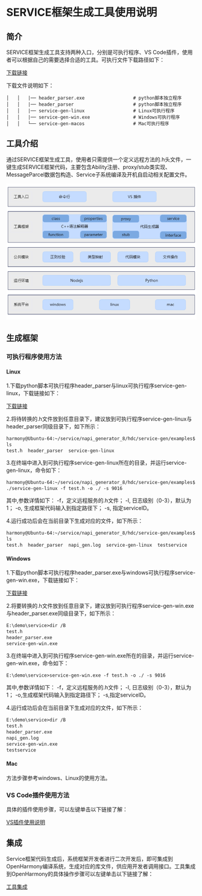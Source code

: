 # SERVICE框架生成工具使用说明
## 简介

SERVICE框架生成工具支持两种入口，分别是可执行程序、VS Code插件，使用者可以根据自己的需要选择合适的工具。可执行文件下载路径如下：

[下载链接](暂无)

下载文件说明如下：

	│   │   |── header_parser.exe                  # python脚本独立程序
	│   │   |── header_parser                      # python脚本独立程序
	│   │   |── service-gen-linux                  # Linux可执行程序 
	│   │   |── service-gen-win.exe                # Windows可执行程序    
	│   │   └── service-gen-macos                  # Mac可执行程序                

## 工具介绍

通过SERVICE框架生成工具，使用者只需提供一个定义远程方法的.h头文件，一键生成SERVICE框架代码，主要包含Ability注册、proxy/stub类实现、MessageParcel数据包构造、Service子系统编译及开机自启动相关配置文件。

![](../figures/pic-service-frm.png)

## 生成框架

### 可执行程序使用方法
#### Linux

1.下载python脚本可执行程序header_parser与linux可执行程序service-gen-linux，下载链接如下：

[下载链接](暂无)

2.将待转换的.h文件放到任意目录下，建议放到可执行程序service-gen-linux与header_parser同级目录下，如下所示：

	harmony@Ubuntu-64:~/service/napi_generator_8/hdc/service-gen/examples$ ls
	test.h  header_parser  service-gen-linux

3.在终端中进入到可执行程序service-gen-linux所在的目录，并运行service-gen-linux，命令如下：

	harmony@Ubuntu-64:~/service/napi_generator_8/hdc/service-gen/examples$ ./service-gen-linux -f test.h -o ./ -s 9016 

其中,参数详情如下：
  -f，定义远程服务的.h文件；
  -l, 日志级别（0-3），默认为1；
  -o, 生成框架代码输入到指定路径下；
  -s, 指定serviceID。

4.运行成功后会在当前目录下生成对应的文件，如下所示：

	harmony@Ubuntu-64:~/service/napi_generator_8/hdc/service-gen/examples$ ls
	test.h  header_parser  napi_gen.log  service-gen-linux  testservice

#### Windows

1.下载python脚本可执行程序header_parser.exe与windows可执行程序service-gen-win.exe，下载链接如下：

[下载链接](暂无)

2.将要转换的.h文件放到任意目录下，建议放到可执行程序service-gen-win.exe与header_parser.exe同级目录下，如下所示：

	E:\demo\service>dir /B
	test.h
	header_parser.exe
	service-gen-win.exe

3.在终端中进入到可执行程序service-gen-win.exe所在的目录，并运行service-gen-win.exe，命令如下：

	E:\demo\service>service-gen-win.exe -f test.h -o ./ -s 9016 

其中,参数详情如下：
  -f，定义远程服务的.h文件；
  -l, 日志级别（0-3），默认为1；
  -o,生成框架代码输入到指定路径下；
  -s,指定serviceID。

4.运行成功后会在当前目录下生成对应的文件，如下所示：

	E:\demo\service>dir /B
	test.h
	header_parser.exe
	napi_gen.log
	service-gen-win.exe
	testservice

#### Mac

方法步骤参考windows、Linux的使用方法。

### VS Code插件使用方法

具体的插件使用步骤，可以左键单击以下链接了解：

[VS插件使用说明](https://gitee.com/openharmony/napi_generator/tree/master/hdc/service/service_vs_plugin/docs/INSTRUCTION_ZH.md)

## 集成

Service框架代码生成后，系统框架开发者进行二次开发后，即可集成到OpenHarmony编译系统，生成对应的库文件，供应用开发者调用接口。工具集成到OpenHarmony的具体操作步骤可以左键单击以下链接了解：

 [工具集成](https://gitee.com/openharmony/napi_generator/blob/master/hdc/service/docs/ENSEMBLE_METHOD_ZH.md)


